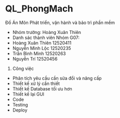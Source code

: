 # QL_PhongMach
Đồ Án Môn Phát triển, vận hành và bảo trì phần mềm

- Nhóm trưởng: Hoàng Xuân Thiên
- Danh sác thành viên Nhóm G07:
- Hoàng Xuân Thiên   12520411
- Nguyễn Minh Lộc    12520235
- Trần Bình Minh     12520263
- Nguyễn Trí         12520456

1. Công việc
- Phân tích yêu cầu cần sửa đổi và nâng cấp
- Thiết kế xử lý cần thiết
- Thiết kế Database tối ưu hơn
- Thiết kế lại GUI
- Code
- Testing
- Deploy
